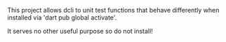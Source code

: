 This project allows dcli to unit test functions that
behave differently when installed via 'dart pub global activate'.

It serves no other useful purpose so do not install!